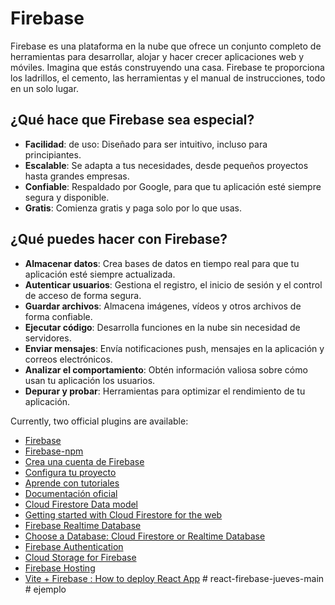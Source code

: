 # Firebase

Firebase es una plataforma en la nube que ofrece un conjunto completo de herramientas para desarrollar, alojar y hacer crecer aplicaciones web y móviles.
Imagina que estás construyendo una casa. Firebase te proporciona los ladrillos, el cemento, las herramientas y el manual de instrucciones, todo en un solo lugar.

## ¿Qué hace que Firebase sea especial?

- **Facilidad**: de uso: Diseñado para ser intuitivo, incluso para principiantes.
- **Escalable**: Se adapta a tus necesidades, desde pequeños proyectos hasta grandes empresas.
- **Confiable**: Respaldado por Google, para que tu aplicación esté siempre segura y disponible.
- **Gratis**: Comienza gratis y paga solo por lo que usas.

## ¿Qué puedes hacer con Firebase?

- **Almacenar datos**: Crea bases de datos en tiempo real para que tu aplicación esté siempre actualizada.
- **Autenticar usuarios**: Gestiona el registro, el inicio de sesión y el control de acceso de forma segura.
- **Guardar archivos**: Almacena imágenes, vídeos y otros archivos de forma confiable.
- **Ejecutar código**: Desarrolla funciones en la nube sin necesidad de servidores.
- **Enviar mensajes**: Envía notificaciones push, mensajes en la aplicación y correos electrónicos.
- **Analizar el comportamiento**: Obtén información valiosa sobre cómo usan tu aplicación los usuarios.
- **Depurar y probar**: Herramientas para optimizar el rendimiento de tu aplicación.

Currently, two official plugins are available:

- [Firebase](https://firebase.google.com/)
- [Firebase-npm](https://www.npmjs.com/package/firebase)
- [Crea una cuenta de Firebase](https://firebase.google.com/) 
- [Configura tu proyecto](https://firebase.google.com/docs/web/setup)
- [Aprende con tutoriales](https://firebase.google.com/docs/guides)
- [Documentación oficial](https://firebase.google.com/docs)
- [Cloud Firestore Data model ](https://firebase.google.com/docs/firestore/data-model#hierarchical-data)
- [Getting started with Cloud Firestore for the web](https://www.youtube.com/watch?v=BjtxPj6jRM8&ab_channel=Firebase)
- [Firebase Realtime Database](https://firebase.google.com/docs/database)
- [Choose a Database: Cloud Firestore or Realtime Database](https://firebase.google.com/docs/database/rtdb-vs-firestore)
- [Firebase Authentication](https://firebase.google.com/docs/auth)
- [Cloud Storage for Firebase](https://firebase.google.com/docs/storage)
- [Firebase Hosting](https://firebase.google.com/docs/hosting)
- [Vite + Firebase : How to deploy React App](https://medium.com/@rajdeepmallick999/vite-firebase-how-to-deploy-react-app-5e5090730147)
#   r e a c t - f i r e b a s e - j u e v e s - m a i n  
 #   e j e m p l o  
 